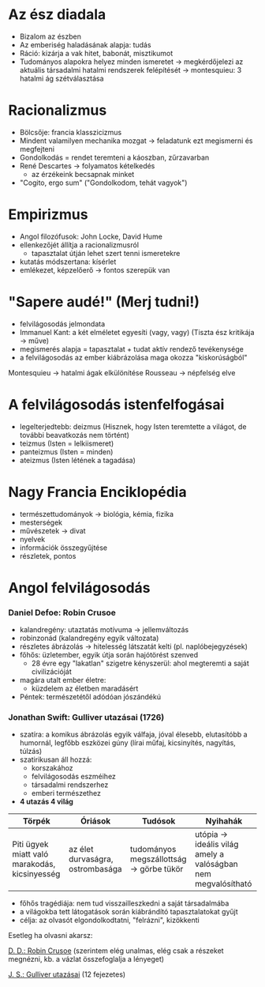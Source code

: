 # Az ész diadala

- Bizalom az észben
- Az emberiség haladásának alapja: tudás
- Ráció: kizárja a vak hitet, babonát, misztikumot
- Tudományos alapokra helyez minden ismeretet
	→ megkérdőjelezi az aktuális társadalmi hatalmi rendszerek felépítését
	→ montesquieu: 3 hatalmi ág szétválasztása

# Racionalizmus

- Bölcsője: francia klasszicizmus
- Mindent valamilyen mechanika mozgat → feladatunk ezt megismerni és megfejteni
- Gondolkodás = rendet teremteni a káoszban, zűrzavarban
- René Descartes → folyamatos kételkedés
	- az érzékeink becsapnak minket
- "Cogito, ergo sum" ("Gondolkodom, tehát vagyok")

# Empirizmus

- Angol filozófusok: John Locke, David Hume
- ellenkezőjét állítja a racionalizmusról
	- tapasztalat útján lehet szert tenni ismeretekre
- kutatás módszertana: kísérlet
- emlékezet, képzelőerő → fontos szerepük van

# "Sapere audé!" (Merj tudni!)

- felvilágosodás jelmondata
- Immanuel Kant: a két elméletet egyesíti (vagy, vagy) (Tiszta ész kritikája → műve)
- megismerés alapja = tapasztalat + tudat aktív rendező tevékenysége
- a felvilágosodás az ember kiábrázolása maga okozza "kiskorúságból"

Montesquieu → hatalmi ágak elkülönítése
Rousseau → népfelség elve

# A felvilágosodás istenfelfogásai

- legelterjedtebb: deizmus (Hisznek, hogy Isten teremtette a világot, de további beavatkozás nem történt)
- teizmus (Isten = lelkiismeret)
- panteizmus (Isten = minden)
- ateizmus (Isten létének a tagadása)

# Nagy Francia Enciklopédia 

- természettudományok → biológia, kémia, fizika
- mesterségek
- művészetek → divat
- nyelvek
- információk összegyűjtése
- részletek, pontos

# Angol felvilágosodás

### Daniel Defoe: Robin Crusoe

- kalandregény: utaztatás motívuma → jellemváltozás
- robinzonád (kalandregény egyik változata)
- részletes ábrázolás → hitelesség látszatát kelti (pl. naplóbejegyzések)
- főhős: üzletember, egyik útja során hajótörést szenved
	- 28 évre egy "lakatlan" szigetre kényszerül: ahol megteremti a saját civilizációját
- magára utalt ember életre:
	- küzdelem az életben maradásért
- Péntek: természetétől adódóan jószándékú

### Jonathan Swift: Gulliver utazásai (1726)

- szatíra: a komikus ábrázolás egyik válfaja, jóval élesebb, elutasítóbb a humornál, legfőbb eszközei gúny (lírai műfaj, kicsinyítés, nagyítás, túlzás)
- szatirikusan áll hozzá: 
	- korszakához
	- felvilágosodás eszméihez
	- társadalmi rendszerhez
	- emberi természethez
- **4 utazás 4 világ**

| Törpék                                        | Óriások                          | Tudósok                                 | Nyihahák                                                     |
| --------------------------------------------- | -------------------------------- | --------------------------------------- | ------------------------------------------------------------ |
| Piti ügyek miatt való marakodás, kicsinyesség | az élet durvaságra, ostrombasága | tudományos megszállottság → görbe tükör | utópia → ideális világ amely a valóságban nem megvalósítható |
- főhős tragédiája: nem tud visszailleszkedni a saját társadalmába
- a világokba tett látogatások során kiábrándító tapasztalatokat gyűjt
- célja: az olvasót elgondolkodtatni, "felrázni", kizökkenti

Esetleg ha olvasni akarsz:

[D. D.: Robin Crusoe](https://mek.oszk.hu/10300/10389/10389.htm) (szerintem elég unalmas, elég csak a részeket megnézni, kb. a vázlat összefoglalja a lényeget)

[J. S.: Gulliver utazásai](https://mek.oszk.hu/08300/08351/08351.htm) (12 fejezetes)
